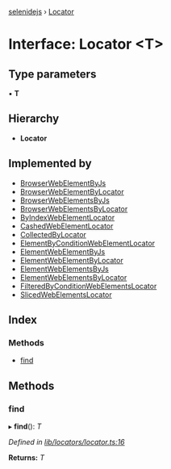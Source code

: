 [selenidejs](../README.md) › [Locator](locator.md)

# Interface: Locator <**T**>

## Type parameters

▪ **T**

## Hierarchy

* **Locator**

## Implemented by

* [BrowserWebElementByJs](../classes/browserwebelementbyjs.md)
* [BrowserWebElementByLocator](../classes/browserwebelementbylocator.md)
* [BrowserWebElementsByJs](../classes/browserwebelementsbyjs.md)
* [BrowserWebElementsByLocator](../classes/browserwebelementsbylocator.md)
* [ByIndexWebElementLocator](../classes/byindexwebelementlocator.md)
* [CashedWebElementLocator](../classes/cashedwebelementlocator.md)
* [CollectedByLocator](../classes/collectedbylocator.md)
* [ElementByConditionWebElementLocator](../classes/elementbyconditionwebelementlocator.md)
* [ElementWebElementByJs](../classes/elementwebelementbyjs.md)
* [ElementWebElementByLocator](../classes/elementwebelementbylocator.md)
* [ElementWebElementsByJs](../classes/elementwebelementsbyjs.md)
* [ElementWebElementsByLocator](../classes/elementwebelementsbylocator.md)
* [FilteredByConditionWebElementsLocator](../classes/filteredbyconditionwebelementslocator.md)
* [SlicedWebElementsLocator](../classes/slicedwebelementslocator.md)

## Index

### Methods

* [find](locator.md#find)

## Methods

###  find

▸ **find**(): *T*

*Defined in [lib/locators/locator.ts:16](https://github.com/knowledgeexpert/selenidejs/blob/master/lib/locators/locator.ts#L16)*

**Returns:** *T*
